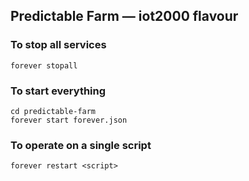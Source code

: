 Predictable Farm — iot2000 flavour
---

### To stop all services 

    forever stopall

### To start everything

    cd predictable-farm
    forever start forever.json

### To operate on a single script

    forever restart <script>
